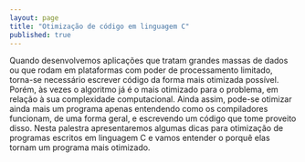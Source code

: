 ```yaml
---
layout: page
title: "Otimização de código em linguagem C"
published: true
---
```

Quando desenvolvemos aplicações que tratam grandes massas de dados ou que rodam em plataformas com poder de processamento limitado, torna-se necessário escrever código da forma mais otimizada possível.
Porém, às vezes o algoritmo já é o mais otimizado para o problema, em relação à sua complexidade computacional. Ainda assim, pode-se otimizar ainda mais um programa apenas entendendo como os compiladores funcionam, de uma forma geral, e escrevendo um código que tome proveito disso.
Nesta palestra apresentaremos algumas dicas para otimização de programas escritos em linguagem C e vamos entender o porquê elas tornam um programa mais otimizado.
